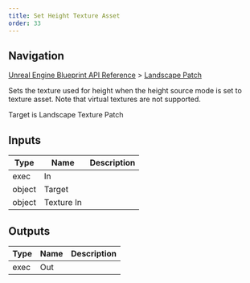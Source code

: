 ```yaml
---
title: Set Height Texture Asset
order: 33
---
```

## Navigation

[Unreal Engine Blueprint API Reference](https://dev.epicgames.com/documentation/en-us/unreal-engine/BlueprintAPI) > [Landscape Patch](https://dev.epicgames.com/documentation/en-us/unreal-engine/BlueprintAPI/LandscapePatch)

Sets the texture used for height when the height source mode is set to texture asset. Note that
virtual textures are not supported.

Target is Landscape Texture Patch

## Inputs

| Type | Name | Description |
| --- | --- | --- |
| exec | In |  |
| object | Target |  |
| object | Texture In |  |

## Outputs

| Type | Name | Description |
| --- | --- | --- |
| exec | Out |  |
